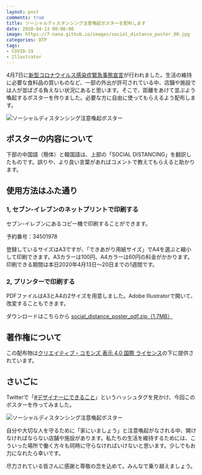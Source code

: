 ```yaml
---
layout: post
comments: true
title: ソーシャルディスタンシング注意喚起ポスターを配布します
date: 2020-04-13 00:00:00
image: https://7-nana.github.io/images/social_distance_poster_00.jpg
categories: DTP
tags:
- COVID-19
- Illustrator
---
```


4月7日に[新型コロナウイルス感染症緊急事態宣言](https://corona.go.jp/news/pdf/kinkyujitai_sengen.pdf)が行われました。生活の維持に必要な食料品の買いものなど、一部の外出が許可されている中、店舗や施設では人が並ばざる負えない状況にあると思います。そこで、距離をあけて並ぶよう喚起するポスターを作りました。必要な方に自由に使ってもらえるよう配布します。

![ソーシャルディスタンシング注意喚起ポスター](https://7-nana.github.io/images/social_distance_poster_01.jpg)

## ポスターの内容について

下部の中国語（簡体）と韓国語は、上部の「SOCIAL DISTANCING」を翻訳したものです。誤りや、より良い言葉があればコメントで教えてもらえると助かります。

## 使用方法はふた通り

### 1, セブン-イレブンのネットプリントで印刷する

セブン-イレブンにあるコピー機で印刷することができます。

予約番号：34501978

登録しているサイズはA3ですが、「できあがり用紙サイズ」でA4を選ぶと縮小して印刷できます。A3カラーは100円、A4カラーは60円の料金がかかります。印刷できる期間は本日2020年4月13日〜20日までの1週間です。

### 2, プリンターで印刷する

PDFファイルはA3とA4の2サイズを用意しました。Adobe Illustratorで開いて、改変することもできます。

ダウンロードはこちらから
[social_distance_poster_pdf.zip（1.7MB）](https://7-nana.github.io/images/social_distance_poster_pdf.zip)

## 著作権について

この配布物は[クリエイティブ・コモンズ 表示 4.0 国際 ライセンス](https://creativecommons.org/licenses/by/4.0/deed.ja)の下に提供されています。

## さいごに

Twitterで「[#デザイナーにできること](https://twitter.com/hashtag/%E3%83%87%E3%82%B6%E3%82%A4%E3%83%8A%E3%83%BC%E3%81%AB%E3%81%A7%E3%81%8D%E3%82%8B%E3%81%93%E3%81%A8?src=hashtag_click)」というハッシュタグを見かけ、今回このポスターを作ってみました。

![ソーシャルディスタンシング注意喚起ポスター](https://7-nana.github.io/images/social_distance_poster_00.jpg)

自分や大切な人を守るために「家にいましょう」と注意喚起がなされる中、開けなければならない店舗や施設があります。私たちの生活を維持するためには、こういった場所で働く方々も同時に守らなければいけないと思います。少しでもお力になれたら幸いです。

尽力されている皆さんに感謝と尊敬の念を込めて。みんなで乗り越えましょう。
